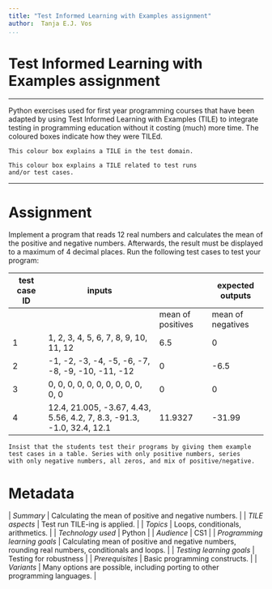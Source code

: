 ```yaml
---
title: "Test Informed Learning with Examples assignment"
author:  Tanja E.J. Vos
...
```


# Test Informed Learning with Examples assignment



------------------------------------------------------------------------

Python exercises used for first year programming courses that
have been adapted by using Test Informed Learning with Examples (TILE)
to integrate testing in programming education without it costing (much)
more time. The coloured boxes indicate how they were TILEd.

```testdomaintile
This colour box explains a TILE in the test domain.
```

```testruntile
This colour box explains a TILE related to test runs 
and/or test cases.
```
------------------------------------------------------------------------

# Assignment

Implement a program that reads 12 real numbers and calculates the
mean of the positive and negative numbers. Afterwards, the result
must be displayed to a maximum of 4 decimal places. Run the
following test cases to test your program:

**test case ID** | **inputs**                                                            |                | **expected outputs** 
------------------|-----------------------------------------------------------------------|-------------------|----------------------
                    |                                                                       | mean of positives | mean of negatives    
1                | 1, 2, 3, 4, 5, 6, 7, 8, 9, 10, 11, 12                                 | 6.5               | 0                    
2                | -1, -2, -3, -4, -5, -6, -7, -8, -9, -10, -11, -12                     | 0                 | -6.5                 
3                | 0, 0, 0, 0, 0, 0, 0, 0, 0, 0, 0, 0                                    | 0                 | 0                    
4                | 12.4, 21.005, -3.67, 4.43, 5.56, 4.2, 7, 8.3, -91.3, -1.0, 32.4, 12.1 | 11.9327           | -31.99               


```testruntile
Insist that the students test their programs by giving them example
test cases in a table. Series with only positive numbers, series
with only negative numbers, all zeros, and mix of positive/negative.
```

# Metadata

| *Summary*                     | Calculating the mean of positive and negative numbers. |
| *TILE aspects*                | Test run TILE-ing is applied. |
| *Topics*                      | Loops, conditionals, arithmetics.  |
| *Technology used*             | Python |
| *Audience*                    | CS1 |
| *Programming learning goals*  | Calculating mean of positive and negative numbers, rounding real numbers, conditionals and loops. |
| *Testing learning goals*      | Testing for robustness |
| *Prerequisites*               | Basic programming constructs. |
| *Variants*                    | Many options are possible, including porting to other programming languages. |    

